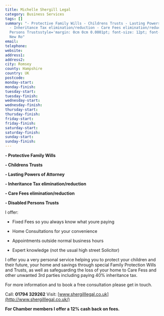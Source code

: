 ```yaml
---
title: Michelle Shergill Legal
category: Business Services
tags: []
summary: "- Protective Family Wills - Childrens Trusts - Lasting Powers of Attorney
  - Inheritance Tax elimination/reduction - Care Fees elimination/reduction - Disabled
  Persons Trustsstyle='margin: 0cm 0cm 0.0001pt; font-size: 12pt; font-family: 'Times
  New Ro"
email: 
telephone: 
website: 
address1: 
address2: 
city: Romsey
county: Hampshire
country: UK
postcode: 
monday-start: 
monday-finish: 
tuesday-start: 
tuesday-finish: 
wednesday-start: 
wednesday-finish: 
thursday-start: 
thursday-finish: 
friday-start: 
friday-finish: 
saturday-start: 
saturday-finish: 
sunday-start: 
sunday-finish: 
---
```

 **- Protective Family Wills**

**- Childrens Trusts**

**- Lasting Powers of Attorney**

**- Inheritance Tax elimination/reduction**

**- Care Fees elimination/reduction**

**- Disabled Persons Trusts**

I offer:

- Fixed Fees so you always know what youre paying

- Home Consultations for your convenience

- Appointments outside normal business hours

- Expert knowledge (not the usual high street Solicitor)

I offer you a very personal service helping you to protect your children and their future, your home and savings through special Family Protection Wills and Trusts, as well as safeguarding the loss of your home to Care Fess and other unwanted 3rd parties including paying 40% inheritance tax.

For more information and to book a free consultation please get in touch. 

Call: **01794 329262** Visit: [www.shergilllegal.co.uk](http://www.shergilllegal.co.uk/)

**For Chamber members I offer a 12% cash back on fees.**

